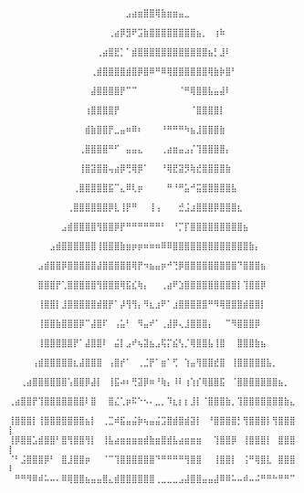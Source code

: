 ⠀⠀⠀⠀⠀⠀⠀⠀⠀⠀⠀⠀⠀⠀⠀⠀⠀⠀⠀⠀⠀⠀⠀⠀⠀⠀⠀⠀⠀⠀⠀⠀⠀⠀⠀⠀⠀⠀⠀⠀⠀⠀⠀⠀⠀⠀⠀⠀⠀⠀
⠀⠀⠀⠀⠀⠀⠀⠀⠀⠀⠀⠀⠀⠀⠀⠀⠀⠀⠀⠀⠀⠀⠀⠀⠀⠀⠀⠀⠀⠀⠀⠀⠀⠀⠀⠀⠀⠀⠀⠀⠀⠀⠀⠀⠀⠀⠀⠀⠀⠀
⠀⠀⠀⠀⠀⠀⠀⠀⠀⠀⠀⠀⠀⠀⠀⠀⠀⠀⠀⠀⣠⣴⣶⣿⣿⢿⣷⣶⣶⣤⣀⠀⠀⠀⠀⠀⠀⠀⠀⠀⠀⠀⠀⠀⠀⠀⠀⠀⠀⠀
⠀⠀⠀⠀⠀⠀⠀⠀⠀⠀⠀⠀⠀⠀⠀⠀⠀⢀⣴⡿⣻⠟⣩⣷⣿⣿⣿⣿⣿⣿⣿⣿⣦⡀⠀⢰⠷⠀⠀⠀⠀⠀⠀⠀⠀⠀⠀⠀⠀⠀
⠀⠀⠀⠀⠀⠀⠀⠀⠀⠀⠀⠀⠀⠀⠀⢀⣴⣿⣟⡁⠁⣾⣿⣿⣿⣿⣿⣿⣿⣿⣿⣿⣿⣿⣦⡃⣸⠇⠀⠀⠀⠀⠀⠀⠀⠀⠀⠀⠀⠀
⠀⠀⠀⠀⠀⠀⠀⠀⠀⠀⠀⠀⠀⠀⢀⣾⣿⣿⣿⣿⣾⣿⡿⣿⠿⠛⠿⢿⣿⣿⣿⣿⣿⣿⢿⣷⡷⣿⠃⠀⠀⠀⠀⠀⠀⠀⠀⠀⠀⠀
⠀⠀⠀⠀⠀⠀⠀⠀⠀⠀⠀⠀⠀⠀⣼⣿⣿⣿⣿⡟⠉⠉⠀⠀⠀⠀⠀⠀⠀⠈⠛⢿⣿⣿⣧⣤⣼⠇⠀⠀⠀⠀⠀⠀⠀⠀⠀⠀⠀⠀
⠀⠀⠀⠀⠀⠀⠀⠀⠀⠀⠀⠀⠀⢰⣿⣿⣿⣿⡟⠀⠀⠀⠀⠀⠀⠀⠀⠀⠀⠀⠀⠈⣿⣿⣿⣿⡇⠀⠀⠀⠀⠀⠀⠀⠀⠀⠀⠀⠀⠀
⠀⠀⠀⠀⠀⠀⠀⠀⠀⠀⠀⠀⠀⣾⣷⣿⣿⡟⣀⣤⠶⠿⠆⠀⠀⠀⠘⠛⠛⠛⠳⣦⣸⣿⣿⣿⣷⠀⠀⠀⠀⠀⠀⠀⠀⠀⠀⠀⠀⠀
⠀⠀⠀⠀⠀⠀⠀⠀⠀⠀⠀⠀⢀⣿⣿⣿⣿⠛⠋⠀⣤⣤⣄⠀⠀⠀⢀⣴⣶⣤⣠⡌⢹⣿⣿⣿⣿⡄⠀⠀⠀⠀⠀⠀⠀⠀⠀⠀⠀⠀
⠀⠀⠀⠀⠀⠀⠀⠀⠀⠀⠀⠀⢸⣿⣽⣿⣿⢤⣴⡿⢛⢿⡿⠁⠀⠀⠘⢿⣟⣽⡻⢷⣞⣿⣿⣿⣿⣷⠀⠀⠀⠀⠀⠀⠀⠀⠀⠀⠀⠀
⠀⠀⠀⠀⠀⠀⠀⠀⠀⠀⠀⢀⣿⣿⣿⣿⣿⣯⠉⣄⠿⢇⡶⠀⠀⠀⠀⠛⠘⠛⣥⠚⣭⣿⣿⣿⣿⣿⣧⠀⠀⠀⠀⠀⠀⠀⠀⠀⠀⠀
⠀⠀⠀⠀⠀⠀⠀⠀⠀⠀⢀⣿⣿⣿⣿⣿⣿⡿⣇⢸⡟⠛⠀⠀⢸⢠⠀⠀⠀⣚⣨⣰⣿⣿⣿⡿⣿⣿⣿⣆⠀⠀⠀⠀⠀⠀⠀⠀⠀⠀
⠀⠀⠀⠀⠀⠀⠀⠀⠀⣠⣾⣿⣿⣿⣿⢻⣿⣿⡿⡟⠛⠛⠛⠛⠛⠛⠃⠀⠘⡉⡏⣿⣿⣿⣿⣿⣿⣿⣿⣿⣦⠀⠀⠀⠀⠀⠀⠀⠀⠀
⠀⠀⠀⠀⠀⠀⠀⣠⣾⣿⣿⣿⣿⣿⣿⢸⣿⣿⣿⣷⣶⡶⡶⠶⠶⠶⠿⠿⣿⣿⣿⣿⣿⣿⣿⣿⣿⣿⣿⣿⣿⣷⡄⠀⠀⠀⠀⠀⠀⠀
⠀⠀⠀⠀⠀⣠⣾⣿⣿⡿⣿⣿⣿⣿⣿⣼⣿⣿⣿⣿⣿⢿⡟⠲⣦⣤⡶⠚⢙⡿⣿⣿⣿⣿⣿⣿⣿⣿⣿⠙⣿⣿⣿⣦⠀⠀⠀⠀⠀⠀
⠀⠀⠀⠀⠀⣿⣿⣿⡟⢁⣿⣿⣿⣿⣿⢻⣿⣿⣿⢿⣯⣎⢷⡄⠀⠀⢀⣴⠟⣱⣿⣿⣿⣿⣿⣿⣿⣿⣿⡇⢹⣿⣿⡿⠀⠀⠀⠀⠀⠀
⠀⠀⠀⠀⠀⢸⣿⣿⡇⣸⣿⣿⣿⣿⣿⣾⣿⡟⠁⡼⢻⢻⡄⠻⣆⣰⠟⠁⣰⣿⣿⣿⣿⣿⠛⠻⢿⣿⣿⣿⣾⣿⣿⡇⠀⠀⠀⠀⠀⠀
⠀⠀⠀⠀⠀⢸⣿⣿⣷⣿⣿⣿⡿⠉⣼⣿⠏⠀⢠⣥⠃⠀⠻⣤⠞⠁⢀⣼⡿⢄⣸⣿⣿⣿⡄⠀⠀⠉⠻⣿⣿⣿⡿⠀⠀⠀⠀⠀⠀⠀
⠀⠀⠀⠀⠀⢸⣿⣿⣿⣿⣿⡟⠁⣼⣿⣿⠇⠀⣬⡇⣠⠞⢦⣽⣦⣠⢯⡍⣮⢣⡈⢿⣿⣿⣧⢸⣿⠀⠀⣿⣿⣿⣷⣦⠀⠀⠀⠀⠀⠀
⠀⠀⠀⠀⢠⣾⣿⣿⣿⣿⣿⣆⣼⣿⣿⣿⠀⢠⣿⡞⠁⠀⢀⣈⡟⠁⣶⠁⢋⠀⢱⣤⢻⣿⣿⣞⣿⠀⢸⣿⣿⣿⣿⣿⣧⡀⠀⠀⠀⠀
⠀⠀⢀⣴⣿⣿⣿⣿⣿⣿⢡⣿⣿⡿⣼⡇⠀⢸⣯⠴⠆⢛⣽⡿⠶⠘⢷⡄⠸⠇⢰⢱⡎⢿⣿⣿⣯⠀⠈⣿⣿⣿⣿⣿⣿⣿⣦⡀⠀⠀
⢀⣴⣿⣿⡟⢹⣿⣿⣿⣿⣿⣿⣿⠇⣿⠀⠀⣿⣌⢁⡶⠯⠑⠢⠄⣀⡀⠹⣆⡆⡆⣸⡇⠈⣿⣿⣿⣷⡀⢹⣿⣿⣿⣿⣿⣿⣿⣷⣄⠀
⢸⣿⣿⣿⡇⢸⣿⣿⣿⣿⣿⣿⣿⣦⡇⠀⢀⣉⠾⣯⣤⣬⡷⢦⣤⣬⣩⣿⣾⣿⣾⣽⡇⠀⠘⣿⣿⣿⣿⡃⢻⣿⣿⣿⡇⢻⣿⣿⣿⡇
⢸⡿⣿⣿⣡⣾⣿⣿⠃⣿⢻⣿⣿⢻⡇⠀⢸⣧⣴⣶⣶⣶⣶⣾⣷⣶⣿⣾⣧⣴⣶⣶⣶⠀⠀⢹⣿⣿⡿⠀⢸⣿⣿⣿⡇⠀⣿⣿⣿⡇
⠈⠃⣨⣿⣿⣿⡿⠃⠀⣿⣸⣿⣿⡶⠀⠀⠈⠉⢹⣿⣿⣿⣿⣿⣿⠙⠛⠛⠛⠛⢻⣿⣿⠀⠀⢸⣿⣿⡇⠀⢨⠛⢿⣿⣇⠀⣿⣿⣿⠇
⠀⠛⠛⠻⠿⠾⠥⠤⠄⠿⢿⣿⣿⣦⣤⣤⣿⣄⣾⣿⣿⣿⣿⣿⣿⢀⣀⣀⣀⣠⣼⣿⣿⣤⣤⣼⠿⠿⠥⠤⠾⠤⠬⠛⠛⠓⠛⠛⠉⠀
⠀⠀⠀⠀⠀⠀⠀⠀⠀⠀⠀⠀⠀⠀⠀⠀⠀⠀⠀⠀⠀⠀⠀⠀⠀⠀⠀⠀⠀⠀⠀⠀⠀⠀⠀⠀⠀⠀⠀⠀⠀⠀⠀⠀⠀⠀⠀⠀⠀⠀
⠀⠀⠀⠀⠀⠀⠀⠀⠀⠀⠀⠀⠀⠀⠀⠀⠀⠀⠀⠀⠀⠀⠀⠀⠀⠀⠀⠀⠀⠀⠀⠀⠀⠀⠀⠀⠀⠀⠀⠀⠀⠀⠀⠀⠀⠀⠀⠀⠀⠀
⠀⠀⠀⠀⠀⠀⠀⠀⠀⠀⠀⠀⠀⠀⠀⠀⠀⠀⠀⠀⠀⠀⠀⠀⠀⠀⠀⠀⠀⠀⠀⠀⠀⠀⠀⠀⠀⠀⠀⠀⠀⠀⠀⠀⠀⠀⠀⠀⠀⠀⠀⠀⠀⠀⠀⠀⠀⠀⠀⠀⠀⠀⠀⠀⠀⠀⠀⠀⠀⠀
